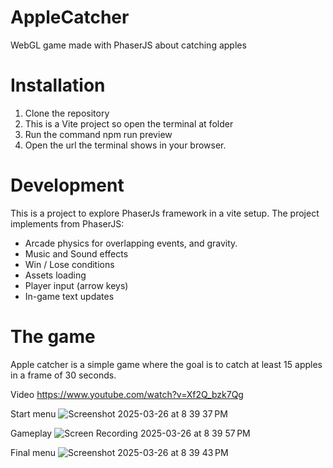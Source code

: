 # AppleCatcher
 WebGL game made with PhaserJS about catching apples

# Installation

 1. Clone the repository
 2. This is a Vite project so open the terminal at folder
 3. Run the command npm run preview
 4. Open the url the terminal shows in your browser.

# Development
This is a project to explore PhaserJs framework in a vite setup. The project implements from PhaserJS:

- Arcade physics for overlapping events, and gravity.
- Music and Sound effects
- Win / Lose conditions
- Assets loading
- Player input (arrow keys)
- In-game text updates

# The game
Apple catcher is a simple game where the goal is to catch at least 15 apples in a frame of 30 seconds.

Video
https://www.youtube.com/watch?v=Xf2Q_bzk7Qg


Start menu
![Screenshot 2025-03-26 at 8 39 37 PM](https://github.com/user-attachments/assets/ce141355-2389-4e1c-9774-b67616f930c1)

Gameplay
![Screen Recording 2025-03-26 at 8 39 57 PM](https://github.com/user-attachments/assets/9f6a95b9-f764-4ae8-8389-2d85cf7432a5)

Final menu
![Screenshot 2025-03-26 at 8 39 43 PM](https://github.com/user-attachments/assets/b4bcd22a-ea56-415a-845e-54e9c57368a7)


